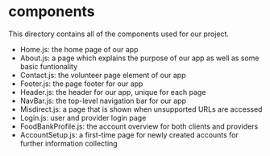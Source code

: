 # components

This directory contains all of the components used for our project.

- Home.js: the home page of our app
- About.js: a page which explains the purpose of our app as well as some basic funtionality
- Contact.js: the volunteer page element of our app
- Footer.js: the page footer for our app
- Header.js: the header for our app, unique for each page
- NavBar.js: the top-level navigation bar for our app
- Misdirect.js: a page that is shown when unsupported URLs are accessed
- Login.js: user and provider login page
- FoodBankProfile.js: the account overview for both clients and providers
- AccountSetup.js: a first-time page for newly created accounts for further information collecting